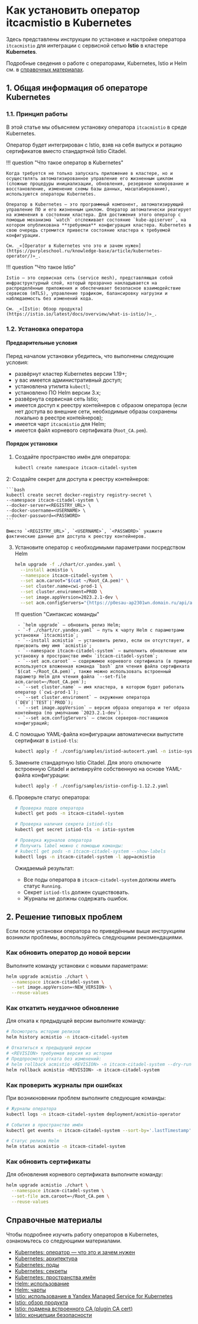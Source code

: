 # Как установить оператор itcacmistio в Kubernetes

Здесь представлены инструкции по установке и настройке оператора `itcacmistio` для интеграции с сервисной сетью **Istio** в кластере **Kubernetes**.

Подробные сведения о работе с операторами, Kubernetes, Istio и Helm см. в [справочных материалах](#справочные-материалы).

## 1. Общая информация об операторе Kubernetes

### 1.1. Принцип работы

В этой статье мы объясняем установку оператора `itcacmistio` в среде Kubernetes.

Оператор будет интегрирован с Istio, взяв на себя выпуск и ротацию сертификатов вместо стандартной Istio Citadel.

!!! question "Что такое оператор в Kubernetes"

    Когда требуется не только запускать приложение в кластере, но и осуществлять автоматизированное управление его жизненным циклом (сложные процедуры инициализации, обновления, резервное копирование и восстановление, изменение схемы базы данных, масштабирование), используются операторы Kubernetes.

    Оператор в Kubernetes — это программный компонент, автоматизирующий управление ПО и его жизненным циклом. Оператор автоматически реагирует на изменения в состоянии кластера. Для достижения этого оператор с помощью механизма `watch` отслеживает состояние `kube-apiserver`, на котором опубликована **требуемая** конфигурация кластера. Kubernetes в свою очередь стремится привести состояние кластера к требуемой конфигурации.

    См. _«[Operator в Kubernetes что это и зачем нужен](https://purpleschool.ru/knowledge-base/article/kubernetes-operator/)»_.

!!! question "Что такое Istio"

    Istio — это сервисная сеть (service mesh), представляющая собой инфраструктурный слой, который прозрачно накладывается на распределённые приложения и обеспечивает безопасное взаимодействие сервисов (mTLS), управление трафиком, балансировку нагрузки и наблюдаемость без изменений кода.

    См. _«[Istio: Обзор продукта](https://istio.io/latest/docs/overview/what-is-istio/)»_.

### 1.2. Установка оператора

#### Предварительные условия

Перед началом установки убедитесь, что выполнены следующие условия:

- развёрнут кластер Kubernetes версии 1.19+;
- у вас имеется административный доступ;
- установлена утилита `kubectl`;
- установлено ПО Helm версии 3.x;
- развёрнута сервисная сеть Istio;
- имеется доступ к реестру контейнеров с образом оператора (если нет доступа во внешние сети, необходимые образы сохранены локально в реестре контейнеров);
- имеется чарт `itcacmistio` для Helm;
- имеется файл корневого сертификата (`Root_CA.pem`).

#### Порядок установки

1. Создайте пространство имён для оператора:

    ```bash
    kubectl create namespace itcacm-citadel-system
    ```

2: Создайте секрет для доступа к реестру контейнеров:

    ```bash
    kubectl create secret docker-registry registry-secret \
    --namespace itcacm-citadel-system \
    --docker-server=<REGISTRY_URL> \
    --docker-username=<USERNAME> \
    --docker-password=<PASSWORD>
    ```

    Вместо `<REGISTRY_URL>`, `<USERNAME>`, `<PASSWORD>` укажите фактические данные для доступа к реестру контейнеров.

3. Установите оператор с необходимыми параметрами посредством Helm

    ```bash
    helm upgrade -f ./chart/cr.yandex.yaml \
      --install acmistio \
      --namespace itcacm-citadel-system \
      --set acm.caroot="$(cat ~/Root_CA.pem)" \
      --set cluster.name=cwi-prod-1 \
      --set cluster.enviroment=PROD \
      --set image.appVersion=2023.2.1-dev \
      --set acm.configServers="{https://p0esau-ap2301wn.domain.ru/api/acmcd,https://p0esau-ap2302lk.domain.ru/api/acmcd}"
    ```

    !!! question "Синтаксис команды"
    
        - `helm upgrade` — обновить релиз Helm;
        - `-f ./chart/cr.yandex.yaml` — путь к чарту Helm с параметрами установки `itcacmistio`;
        - `--install acmistio` — установить релиз, если он отсутствует, и присвоить ему имя `acmistio`;
        - `--namespace itcacm-citadel-system` — выполнить обновление или установку в пространстве имён `itcacm-citadel-system`;
        - `--set acm.caroot` — содержимое корневого сертификата (в примере используется вложенная команда `bash` для чтения файла сертификата `$(cat ~/Root_CA.pem)`, также можно использовать встроенный параметр Helm для чтения файла `--set-file acm.caroot=~/Root_CA.pem`);
        - `--set cluster.name` — имя кластера, в котором будет работать оператор (`cwi-prod-1`);
        - `--set cluster.enviroment` — окружение оператора (`DEV`|`TEST`|`PROD`);
        - `--set image.appVersion` — версия образа оператора и тег образа контейнера (по умолчанию `2023.2.1-dev`).
        - `--set acm.configServers` — список серверов-поставщиков конфигураций;

4. С помощью YAML-файла конфигурации автоматически выпустите сертификат в `istiod-tls`:

    ```bash
    kubectl apply -f ./config/samples/istiod-autocert.yaml -n istio-system
    ```

5. Замените стандартную Istio Citadel. Для этого отключите встроенную Citadel и активируйте собственную на основе YAML-файла конфигурации:

    ```bash
    kubectl apply -f ./config/samples/istio-config-1.12.2.yaml
    ```

6. Проверьте статус оператора:

    ```bash
    # Проверка подов оператора
    kubectl get pods -n itcacm-citadel-system

    # Проверка наличия секрета istiod-tls
    kubectl get secret istiod-tls -n istio-system

    # Проверка журналов оператора
    # Получить label можно с помощью команды:
    # kubectl get pods -n itcacm-citadel-system --show-labels
    kubectl logs -n itcacm-citadel-system -l app=acmistio
    ```

    Ожидаемый результат:
    
    - Все поды оператора в `itcacm-citadel-system` должны иметь статус `Running`.
    - Секрет `istiod-tls` должен существовать.
    - Журналы не должны содержать ошибок.

## 2. Решение типовых проблем

Если после установки оператора по приведённым выше инструкциям возникли проблемы, воспользуйтесь следующими рекомендациями.

### Как обновить оператор до новой версии

Выполните команду установки с новыми параметрами:

```bash
helm upgrade acmistio ./chart \
  --namespace itcacm-citadel-system \
  --set image.appVersion=<NEW_VERSION> \
  --reuse-values
```

### Как откатить неудачное обновление

Для отката к предыдущей версии выполните команду:

```bash
# Посмотреть историю релизов
helm history acmistio -n itcacm-citadel-system

# Откатиться к предыдущей версии
# <REVISION> требуемая версия из истории
# Предпросмотр отката без изменений:
# helm rollback acmistio <REVISION> -n itcacm-citadel-system --dry-run
helm rollback acmistio <REVISION> -n itcacm-citadel-system
```

### Как проверить журналы при ошибках

При возникновении проблем выполните следующие команды:

```bash
# Журналы оператора
kubectl logs -n itcacm-citadel-system deployment/acmistio-operator

# События в пространстве имён
kubectl get events -n itcacm-citadel-system --sort-by='.lastTimestamp'

# Статус релиза Helm
helm status acmistio -n itcacm-citadel-system
```

### Как обновить сертификаты

Для обновления корневого сертификата выполните команду:

```bash
helm upgrade acmistio ./chart \
  --namespace itcacm-citadel-system \
  --set-file acm.caroot=~/Root_CA.pem \
  --reuse-values
```

## Справочные материалы

Чтобы подробнее изучить работу операторов в Kubernetes, ознакомьтесь со следующими материалами.

- [Kubernetes: оператор — что это и зачем нужен](https://purpleschool.ru/knowledge-base/article/kubernetes-operator/)
- [Kubernetes: архитектура](https://kubernetes.io/docs/concepts/architecture/)
- [Kubernetes: поды](https://kubernetes.io/docs/concepts/workloads/pods/)
- [Kubernetes: секреты](https://kubernetes.io/docs/concepts/configuration/secret/)
- [Kubernetes: пространства имён](https://kubernetes.io/docs/concepts/overview/working-with-objects/namespaces/)
- [Helm: использование](https://helm.sh/ru/docs/intro/using_helm/)
- [Helm: чарты](https://helm.sh/ru/docs/topics/charts/)
- [Istio: использование в Yandex Managed Service for Kubernetes](https://yandex.cloud/ru/docs/tutorials/container-infrastructure/istio)
- [Istio: обзор продукта](https://istio.io/latest/docs/overview/what-is-istio/)
- [Istio: подмена встроенного CA (plugin CA cert)](https://istio.io/latest/docs/tasks/security/cert-management/plugin-ca-cert/)
- [Istio: концепции безопасности](https://istio.io/latest/docs/concepts/security/)
